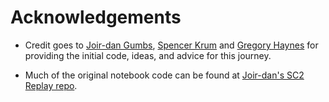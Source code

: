 # Acknowledgements

* Credit goes to [Joir-dan Gumbs](https://github.com/SakuraSound), [Spencer Krum](https://github.com/nibalizer) and [Gregory Haynes](https://github.com/greghaynes) for providing the initial code, ideas, and advice for this journey.

* Much of the original notebook code can be found at [Joir-dan's SC2 Replay repo](https://github.com/SakuraSound/SC2-Replay-Processing-Notebooks).
